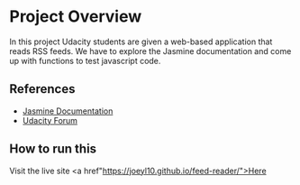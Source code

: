 # Project Overview

In this project Udacity students are given a web-based application that reads RSS feeds. We have to explore the Jasmine documentation and come up with functions to test javascript code.


## References

* <a href="http://jasmine.github.io/2.1/introduction.html">Jasmine Documentation</a>
* <a href="https://www.udacity.com/">Udacity Forum</a>





## How to run this

Visit the live site <a href"https://joeyl10.github.io/feed-reader/">Here</a>


